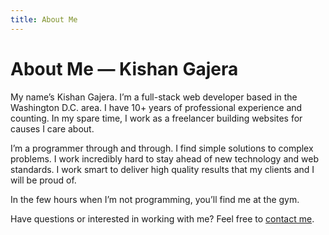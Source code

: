 ```yaml
---
title: About Me
---
```


# About Me — Kishan Gajera

My name’s Kishan Gajera. I’m a full-stack web developer based in the Washington D.C. area. I have 10+ years of professional experience and counting. In my spare time, I work as a freelancer building websites for causes I care about.

I’m a programmer through and through. I find simple solutions to complex problems. I work incredibly hard to stay ahead of new technology and web standards. I work smart to deliver high quality results that my clients and I will be proud of.

In the few hours when I’m not programming, you’ll find me at the gym.

Have questions or interested in working with me? Feel free to [contact me](/contact).
